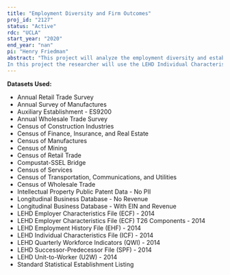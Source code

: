 ```yaml
---
title: "Employment Diversity and Firm Outcomes"
proj_id: "2127"
status: "Active"
rdc: "UCLA"
start_year: "2020"
end_year: "nan"
pi: "Henry Friedman"
abstract: "This project will analyze the employment diversity and establishment/firm productivity. It will produce some descriptive statistics and regression estimates of population diversity within firms and the effects on productivity that are not contained in existing publications. Employment diversity is one of the important aspects of the corporate culture. In recent years, the importance of the corporate culture for firms' performance attract more and more attention. The effects of employment diversity have not been fully investigated. There are different kinds of employment diversity such as ethnic diversity, age diversity, education diversity, and gender diversity. How do these different aspects of diversity affect firms' productivity? Do some of these diversities have positive effects while others have negative effects on firms' productivity?  The LEHD data are particularly well-suited to explore these questions. 
In this project the researcher will use the LEHD Individual Characteristics File to construct firm/establishment level age, gender, educational and ethnic diversity measures. The researcher will link these measures to firm (and when possible, establishment) records in the Economic Census, Annual Survey of Manufactures, Annual Retail Trade Survey and Annual Wholesale Trade Survey. Then the researcher will use these files to generate firm/establishment productivity measures. After generating the diversity and productivity measures, the project will show the descriptive statistics of all measures. Moreover, the study will develop regression estimates of the effects of firm/establishment level diversities on firm/establishment level productivity. "
---
```


**Datasets Used:**

  - Annual Retail Trade Survey 
  - Annual Survey of Manufactures 
  - Auxiliary Establishment - ES9200 
  - Annual Wholesale Trade Survey 
  - Census of Construction Industries 
  - Census of Finance, Insurance, and Real Estate 
  - Census of Manufactures 
  - Census of Mining 
  - Census of Retail Trade 
  - Compustat-SSEL Bridge 
  - Census of Services 
  - Census of Transportation, Communications, and Utilities 
  - Census of Wholesale Trade 
  - Intellectual Property Public Patent Data - No PII 
  - Longitudinal Business Database - No Revenue 
  - Longitudinal Business Database - With EIN and Revenue 
  - LEHD Employer Characteristics File (ECF) - 2014 
  - LEHD Employer Characteristics File (ECF) T26 Components - 2014 
  - LEHD Employment History File (EHF) - 2014 
  - LEHD Individual Characteristics File (ICF) - 2014 
  - LEHD Quarterly Workforce Indicators (QWI) - 2014 
  - LEHD Successor-Predecessor File (SPF) - 2014 
  - LEHD Unit-to-Worker (U2W) - 2014 
  - Standard Statistical Establishment Listing 

